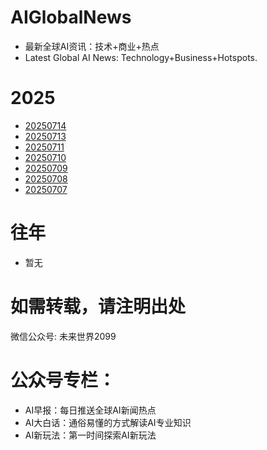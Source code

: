 # AIGlobalNews

- 最新全球AI资讯：技术+商业+热点
- Latest Global AI News: Technology+Business+Hotspots.

# 2025

- [20250714](CN/2025/20250714.md)
- [20250713](CN/2025/20250713.md)
- [20250711](CN/2025/20250711.md)
- [20250710](CN/2025/20250710.md)
- [20250709](CN/2025/20250709.md)
- [20250708](CN/2025/20250708.md)
- [20250707](CN/2025/20250707.md)

# 往年

- 暂无

# 如需转载，请注明出处

微信公众号: 未来世界2099

# 公众号专栏：

- AI早报：每日推送全球AI新闻热点
- AI大白话：通俗易懂的方式解读AI专业知识
- AI新玩法：第一时间探索AI新玩法


